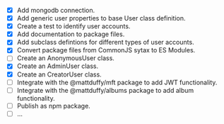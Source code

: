 - [x] Add mongodb connection.
- [x] Add generic user properties to base User class definition.
- [x] Create a test to identify user accounts.
- [x] Add documentation to package files.
- [x] Add subclass defintions for different types of user accounts.
- [x] Convert package files from CommonJS sytax to ES Modules.
- [ ] Create an AnonymousUser class.
- [x] Create an AdminUser class.
- [x] Create an CreatorUser class.
- [ ] Integrate with the @mattduffy/mft package to add JWT functionality.
- [ ] Integrate with the @mattduffy/albums package to add album functionality.
- [ ] Publish as npm package.
- [ ] ...
